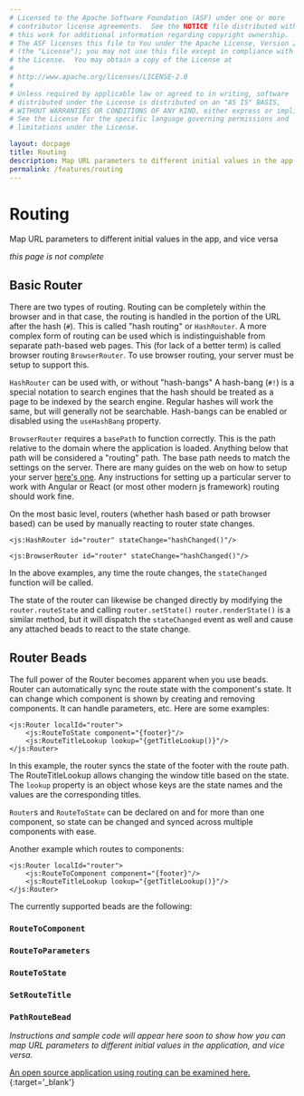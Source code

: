 ```yaml
---
# Licensed to the Apache Software Foundation (ASF) under one or more
# contributor license agreements.  See the NOTICE file distributed with
# this work for additional information regarding copyright ownership.
# The ASF licenses this file to You under the Apache License, Version 2.0
# (the "License"); you may not use this file except in compliance with
# the License.  You may obtain a copy of the License at
# 
# http://www.apache.org/licenses/LICENSE-2.0
# 
# Unless required by applicable law or agreed to in writing, software
# distributed under the License is distributed on an "AS IS" BASIS,
# WITHOUT WARRANTIES OR CONDITIONS OF ANY KIND, either express or implied.
# See the License for the specific language governing permissions and
# limitations under the License.

layout: docpage
title: Routing
description: Map URL parameters to different initial values in the app
permalink: /features/routing
---
```

# Routing

Map URL parameters to different initial values in the app, and vice versa

_this page is not complete_

## Basic Router

There are two types of routing. Routing can be completely within the browser and in that case, the routing is handled in the portion of the URL after the hash (`#`). This is called "hash routing" or `HashRouter`. A more complex form of routing can be used which is indistinguishable from separate path-based web pages. This (for lack of a better term) is called browser routing `BrowserRouter`. To use browser routing, your server must be setup to support this.

`HashRouter` can be used with, or without "hash-bangs" A hash-bang (`#!`) is a special notation to search engines that the hash should be treated as a page to be indexed by the search engine. Regular hashes will work the same, but will generally not be searchable. Hash-bangs can be enabled or disabled using the `useHashBang` property.

`BrowserRouter` requires a `basePath` to function correctly. This is the path relative to the domain where the application is loaded. Anything below that path will be considered a "routing" path. The base path needs to match the settings on the server. There are many guides on the web on how to setup your server [here's one](https://www.digitalocean.com/community/tutorials/react-react-router-ssr). Any instructions for setting up a particular server to work with Angular or React (or most other modern js framework) routing should work fine.

On the most basic level, routers (whether hash based or path browser based) can be used by manually reacting to router state changes.
````
<js:HashRouter id="router" stateChange="hashChanged()"/>
````

````
<js:BrowserRouter id="router" stateChange="hashChanged()"/>
````

In the above examples, any time the route changes, the `stateChanged` function will be called.

The state of the router can likewise be changed directly by modifying the `router.routeState` and calling `router.setState()` `router.renderState()` is a similar method, but it will dispatch the `stateChanged` event as well and cause any attached beads to react to the state change.

## Router Beads
The full power of the Router becomes apparent when you use beads. Router can automatically sync the route state with the component's state. It can change which component is shown by creating and removing components. It can handle parameters, etc. Here are some examples:
````
<js:Router localId="router">
    <js:RouteToState component="{footer}"/>
    <js:RouteTitleLookup lookup="{getTitleLookup()}"/>
</js:Router>
````

In this example, the router syncs the state of the footer with the route path. The RouteTitleLookup allows changing the window title based on the state. The `lookup` property is an object whose keys are the state names and the values are the corresponding titles.

`Router`s and `RouteToState` can be declared on and for more than one component, so state can be changed and synced across multiple components with ease.

Another example which routes to components:
````
<js:Router localId="router">
    <js:RouteToComponent component="{footer}"/>
    <js:RouteTitleLookup lookup="{getTitleLookup()}"/>
</js:Router>
````

The currently supported beads are the following:
### `RouteToComponent`
### `RouteToParameters`
### `RouteToState`
### `SetRouteTitle`
### `PathRouteBead`

*Instructions and sample code will appear here soon to show how you can map URL parameters to different initial values in the application, and vice versa.*

[An open source application using routing can be examined here.](https://github.com/unhurdle/spectrum-royale/blob/master/SpectrumBrowser/src/view/BrowserRouter.mxml){:target='_blank'}
